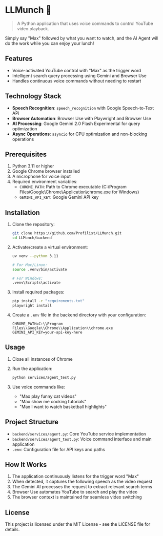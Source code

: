# LLMunch 🍔
> A Python application that uses voice commands to control YouTube video playback. 

Simply say "Max" followed by what you want to watch, and the AI Agent will do the work while you can enjoy your lunch!

## Features

- Voice-activated YouTube control with "Max" as the trigger word
- Intelligent search query processing using Gemini and Browser Use
- Handles continuous voice commands without needing to restart

## Technology Stack

- **Speech Recognition**: `speech_recognition` with Google Speech-to-Text API
- **Browser Automation**: Browser Use with Playwright and Browser Use
- **AI Processing**: Google Gemini 2.0 Flash Experimental for query optimization
- **Async Operations**: `asyncio` for CPU optimization and non-blocking operations

## Prerequisites

1. Python 3.11 or higher
2. Google Chrome browser installed
3. A microphone for voice input
4. Required environment variables:
   - `CHROME_PATH`: Path to Chrome executable (C:\\Program Files\\Google\\Chrome\\Application\\chrome.exe for Windows)
   - `GEMINI_API_KEY`: Google Gemini API key

## Installation

1. Clone the repository:
   ```bash
   git clone https://github.com/Profilist/LLMunch.git
   cd LLMunch/backend
   ```

2. Activate/create a virtual environment:
   ```bash
   uv venv --python 3.11

   # For Mac/Linux:
   source .venv/bin/activate

   # For Windows:
   .venv\Scripts\activate
   ```

3. Install required packages:
   ```bash
   pip install -r "requirements.txt"
   playwright install
   ```

3. Create a `.env` file in the backend directory with your configuration:
   ```env
   CHROME_PATH=C:\\Program Files\\Google\\Chrome\\Application\\chrome.exe
   GEMINI_API_KEY=your-api-key-here
   ```

## Usage

1. Close all instances of Chrome

2. Run the application:
   ```bash
   python services/agent_test.py
   ```

3. Use voice commands like:
   - "Max play funny cat videos"
   - "Max show me cooking tutorials"
   - "Max I want to watch basketball highlights"

## Project Structure

- `backend/services/agent.py`: Core YouTube service implementation
- `backend/services/agent_test.py`: Voice command interface and main application
- `.env`: Configuration file for API keys and paths

## How It Works

1. The application continuously listens for the trigger word "Max"
2. When detected, it captures the following speech as the video request
3. The Gemini AI processes the request to extract relevant search terms
4. Browser Use automates YouTube to search and play the video
5. The browser context is maintained for seamless video switching

## License

This project is licensed under the MIT License - see the LICENSE file for details.
